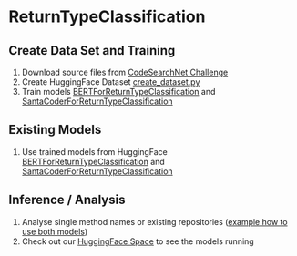 # ReturnTypeClassification

## Create Data Set and Training
1. Download source files from [CodeSearchNet Challenge](https://github.com/github/CodeSearchNet)
2. Create HuggingFace Dataset [create_dataset.py](create_dataset.py)
3. Train models [BERTForReturnTypeClassification](train_BERTForReturnTypeClassification.py) and [SantaCoderForReturnTypeClassification](train_SantaCoderForReturnTypeClassification.py)
    
## Existing Models   
1. Use trained models from HuggingFace [BERTForReturnTypeClassification](https://huggingface.co/UDE-SE/BERTForReturnTypeClassification) and [SantaCoderForReturnTypeClassification](https://huggingface.co/UDE-SE/SantaCoderForReturnTypeClassification)

## Inference / Analysis
1. Analyse single method names or existing repositories ([example how to use both models](https://huggingface.co/spaces/UDE-SE/ReturnTypePredictor/blob/main/app.py))
2. Check out our [HuggingFace Space](https://huggingface.co/spaces/UDE-SE/ReturnTypePredictor) to see the models running
